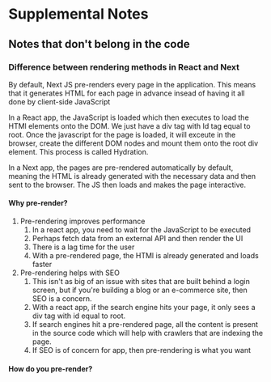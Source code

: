 # Supplemental Notes

## Notes that don't belong in the code

### Difference between rendering methods in React and Next

By default, Next JS pre-renders every page in the application. This means that it generates HTML for each page in advance insead of having it all done by client-side JavaScript

In a React app, the JavaScript is loaded which then executes to load the HTMl elements onto the DOM. We just have a div tag with Id tag equal to root. Once the javascript for the page is loaded, it will exceute in the browser, create the different DOM nodes and mount them onto the root div element. This process is called Hydration.

In a Next app, the pages are pre-rendered automatically by default, meaning the HTML is already generated with the necessary data and then sent to the browser. The JS then loads and makes the page interactive.

#### Why pre-render?

1. Pre-rendering improves performance
   1. In a react app, you need to wait for the JavaScript to be executed
   2. Perhaps fetch data from an external API and then render the UI
   3. There is a lag time for the user
   4. With a pre-rendered page, the HTMl is already generated and loads faster
2. Pre-rendering helps with SEO
   1. This isn't as big of an issue with sites that are built behind a login screen, but if you're building a blog or an e-commerce site, then SEO is a concern.
   2. With a react app, if the search engine hits your page, it only sees a div tag with id equal to root.
   3. If search engines hit a pre-rendered page, all the content is present in the source code which will help with crawlers that are indexing the page.
   4. If SEO is of concern for app, then pre-rendering is what you want

#### How do you pre-render?
